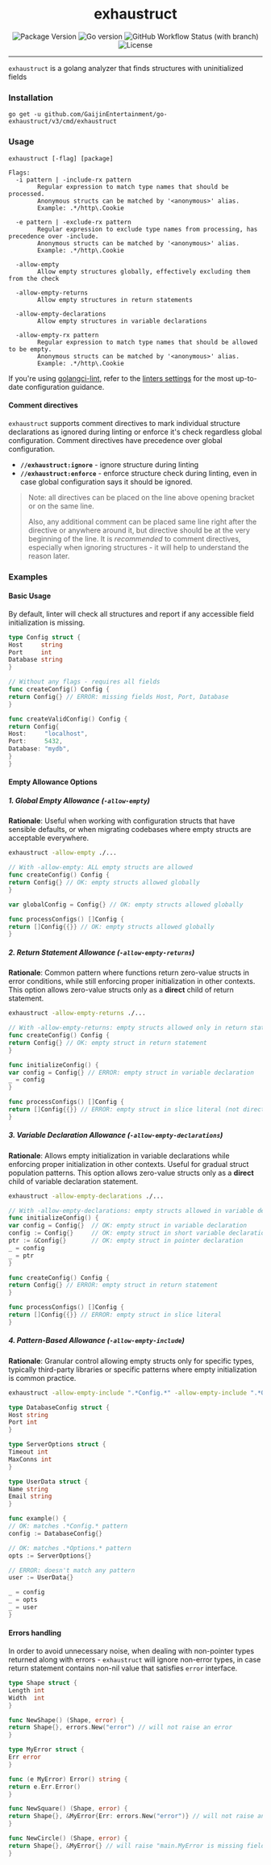 <div align="center">

# exhaustruct

![Package Version](https://img.shields.io/github/v/release/GaijinEntertainment/go-exhaustruct?style=flat-square)
![Go version](https://img.shields.io/github/go-mod/go-version/GaijinEntertainment/go-exhaustruct?style=flat-square)
![GitHub Workflow Status (with branch)](https://img.shields.io/github/actions/workflow/status/GaijinEntertainment/go-exhaustruct/ci.yml?branch=master)
![License](https://img.shields.io/github/license/GaijinEntertainment/go-exhaustruct?style=flat-square)

</div>

---

`exhaustruct` is a golang analyzer that finds structures with uninitialized fields

### Installation

```shell
go get -u github.com/GaijinEntertainment/go-exhaustruct/v3/cmd/exhaustruct
```

### Usage

```
exhaustruct [-flag] [package]

Flags:
  -i pattern | -include-rx pattern
        Regular expression to match type names that should be processed.
        Anonymous structs can be matched by '<anonymous>' alias.
        Example: .*/http\.Cookie

  -e pattern | -exclude-rx pattern
        Regular expression to exclude type names from processing, has precedence over -include.
        Anonymous structs can be matched by '<anonymous>' alias.
        Example: .*/http\.Cookie

  -allow-empty
        Allow empty structures globally, effectively excluding them from the check

  -allow-empty-returns
        Allow empty structures in return statements

  -allow-empty-declarations
        Allow empty structures in variable declarations

  -allow-empty-rx pattern
        Regular expression to match type names that should be allowed to be empty.
        Anonymous structs can be matched by '<anonymous>' alias.
        Example: .*/http\.Cookie
```

If you're using [golangci-lint](https://golangci-lint.run/), refer to
the [linters settings](https://golangci-lint.run/usage/linters/#exhaustruct) for the most up-to-date configuration
guidance.

#### Comment directives

`exhaustruct` supports comment directives to mark individual structure declarations as ignored during linting or enforce
it's check regardless global configuration. Comment directives have precedence over global configuration.

- **`//exhaustruct:ignore`** - ignore structure during linting
- **`//exhaustruct:enforce`** - enforce structure check during linting, even in case global configuration says it should
  be ignored.

> Note: all directives can be placed on the line above opening bracket or on the same line.
>
> Also, any additional comment can be placed same line right after the directive or anywhere around it, but directive
> should be at the very beginning of the line. It is _recommended_ to comment directives, especially when ignoring
> structures - it will help to understand the reason later.

### Examples

#### Basic Usage

By default, linter will check all structures and report if any accessible field initialization is missing.

```go
type Config struct {
Host     string
Port     int
Database string
}

// Without any flags - requires all fields
func createConfig() Config {
return Config{} // ERROR: missing fields Host, Port, Database
}

func createValidConfig() Config {
return Config{
Host:     "localhost",
Port:     5432,
Database: "mydb",
}
}
```

#### Empty Allowance Options

##### 1. Global Empty Allowance (`-allow-empty`)

**Rationale**: Useful when working with configuration structs that have sensible defaults, or when migrating codebases
where empty structs are acceptable everywhere.

```bash
exhaustruct -allow-empty ./...
```

```go
// With -allow-empty: ALL empty structs are allowed
func createConfig() Config {
return Config{} // OK: empty structs allowed globally
}

var globalConfig = Config{} // OK: empty structs allowed globally

func processConfigs() []Config {
return []Config{{}} // OK: empty structs allowed globally
}
```

##### 2. Return Statement Allowance (`-allow-empty-returns`)

**Rationale**: Common pattern where functions return zero-value structs in error conditions, while still enforcing
proper initialization in other contexts.  
This option allows zero-value structs only as a **direct** child of return statement.

```bash
exhaustruct -allow-empty-returns ./...
```

```go
// With -allow-empty-returns: empty structs allowed only in return statements
func createConfig() Config {
return Config{} // OK: empty struct in return statement
}

func initializeConfig() {
var config = Config{} // ERROR: empty struct in variable declaration
_ = config
}

func processConfigs() []Config {
return []Config{{}} // ERROR: empty struct in slice literal (not direct child of return statement)
}
```

##### 3. Variable Declaration Allowance (`-allow-empty-declarations`)

**Rationale**: Allows empty initialization in variable declarations while enforcing proper initialization in other
contexts. Useful for gradual struct population patterns.
This option allows zero-value structs only as a **direct** child of variable declaration statement.

```bash
exhaustruct -allow-empty-declarations ./...
```

```go
// With -allow-empty-declarations: empty structs allowed in variable declarations
func initializeConfig() {
var config = Config{}  // OK: empty struct in variable declaration
config := Config{}     // OK: empty struct in short variable declaration
ptr := &Config{}       // OK: empty struct in pointer declaration
_ = config
_ = ptr
}

func createConfig() Config {
return Config{} // ERROR: empty struct in return statement
}

func processConfigs() []Config {
return []Config{{}} // ERROR: empty struct in slice literal
}
```

##### 4. Pattern-Based Allowance (`-allow-empty-include`)

**Rationale**: Granular control allowing empty structs only for specific types, typically third-party libraries or
specific patterns where empty initialization is common practice.

```bash
exhaustruct -allow-empty-include ".*Config.*" -allow-empty-include ".*Options.*" ./...
```

```go
type DatabaseConfig struct {
Host string
Port int
}

type ServerOptions struct {
Timeout int
MaxConns int
}

type UserData struct {
Name string
Email string
}

func example() {
// OK: matches .*Config.* pattern
config := DatabaseConfig{}

// OK: matches .*Options.* pattern
opts := ServerOptions{}

// ERROR: doesn't match any pattern
user := UserData{}

_ = config
_ = opts
_ = user
}
```

#### Errors handling

In order to avoid unnecessary noise, when dealing with non-pointer types returned along with errors - `exhaustruct` will
ignore non-error types, in case return statement contains non-nil value that satisfies `error` interface.

```go
type Shape struct {
Length int
Width  int
}

func NewShape() (Shape, error) {
return Shape{}, errors.New("error") // will not raise an error
}

type MyError struct {
Err error
}

func (e MyError) Error() string {
return e.Err.Error()
}

func NewSquare() (Shape, error) {
return Shape{}, &MyError{Err: errors.New("error")} // will not raise an error
}

func NewCircle() (Shape, error) {
return Shape{}, &MyError{} // will raise "main.MyError is missing field Err"
}

```
